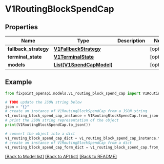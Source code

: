 # V1RoutingBlockSpendCap


## Properties

Name | Type | Description | Notes
------------ | ------------- | ------------- | -------------
**fallback_strategy** | [**V1FallbackStrategy**](V1FallbackStrategy.md) |  | [optional] 
**terminal_state** | [**V1TerminalState**](V1TerminalState.md) |  | [optional] 
**models** | [**List[V1SpendCapModel]**](V1SpendCapModel.md) |  | [optional] 

## Example

```python
from fixpoint_openapi.models.v1_routing_block_spend_cap import V1RoutingBlockSpendCap

# TODO update the JSON string below
json = "{}"
# create an instance of V1RoutingBlockSpendCap from a JSON string
v1_routing_block_spend_cap_instance = V1RoutingBlockSpendCap.from_json(json)
# print the JSON string representation of the object
print(V1RoutingBlockSpendCap.to_json())

# convert the object into a dict
v1_routing_block_spend_cap_dict = v1_routing_block_spend_cap_instance.to_dict()
# create an instance of V1RoutingBlockSpendCap from a dict
v1_routing_block_spend_cap_form_dict = v1_routing_block_spend_cap.from_dict(v1_routing_block_spend_cap_dict)
```
[[Back to Model list]](../README.md#documentation-for-models) [[Back to API list]](../README.md#documentation-for-api-endpoints) [[Back to README]](../README.md)


